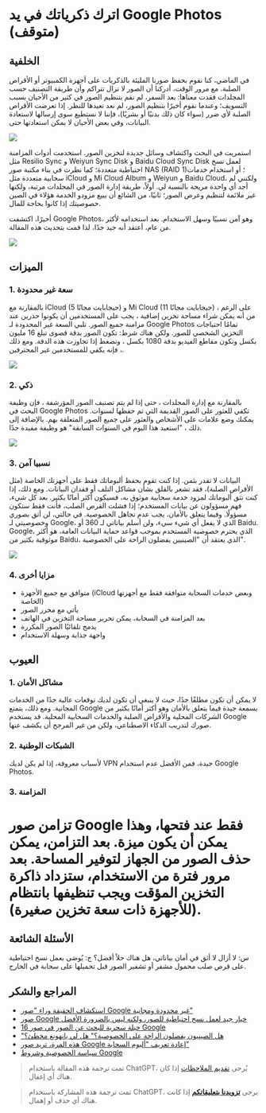 # اترك ذكرياتك في يد Google Photos (متوقف)

## الخلفية

في الماضي، كنا نقوم بحفظ صورنا المليئة بالذكريات على أجهزة الكمبيوتر أو الأقراص الصلبة. مع مرور الوقت، أدركنا أن الصور لا تزال تتراكم وأن طريقة التصنيف حسب المجلدات فقدت معناها: بعد السفر، لم نقم بتنظيم الصور في كثير من الأحيان بسبب التسويف؛ وعندما نقوم أخيرًا بتنظيم الصور، لم نعد نعيدها للنظر. إذا تعرضت الأقراص الصلبة لأي ضرر (سواء كان ذلك بدنيًا أو بشريًا)، فإننا لا نستطيع سوى إرسالها لاستعادة البيانات، وفي بعض الأحيان لا يمكن استعادتها حتى.

![](https://wiki-media-1253965369.cos.ap-guangzhou.myqcloud.com/img/2af4c42e6f7a9f4ed45b6f150b164184.jpg)

استمريت في البحث واكتشاف وسائل جديدة لتخزين الصور. استخدمت أدوات المزامنة مثل Resilio Sync و Weiyun Sync Disk و Baidu Cloud Sync Disk لعمل نسخ احتياطية متعددة؛ كما نظرت في بناء مكتبة صور NAS (RAID 1)؛ أو استخدام خدمات سحابية متعددة مثل iCloud و Mi Cloud Album و Weiyun و Baidu Cloud، ولكنني لم أجد أي واحدة مريحة بالنسبة لي. أولاً، طريقة إدارة الصور في المجلدات مرتبة، ولكنها غير ملائمة لتنظيم وعرض الصور؛ ثانيًا، من الشائع أن يبيع مزودو الخدمة هؤلاء في الصين خصوصيتك إذا كانوا بحاجة للمال.

أخيرًا، اكتشفت Google Photos، وهو آمن نسبيًا وسهل الاستخدام. بعد استخدامه لأكثر من عام، أعتقد أنه جيد جدًا، لذا قمت بتحديث هذه المقالة.

![](https://wiki-media-1253965369.cos.ap-guangzhou.myqcloud.com/img/0f0ab1740e3206831f3e6ef19ef0c903.png)

## الميزات

### 1. سعة غير محدودة

بالمقارنة مع iCloud (5 جيجابايت مجانًا) و Mi Cloud (11 جيجابايت مجانًا) ، على الرغم من أنه يمكن شراء مساحة تخزين إضافية ، يجب على المستخدمين أن يكونوا حذرين عند مزامنة جميع الصور. تلبي السعة غير المحدودة لـ Google Photos تمامًا احتياجات التخزين الشخصي للصور. ولكن هناك شرط: تكون الصور بدقة قصوى تبلغ 16 مليون بكسل وتكون مقاطع الفيديو بدقة 1080 بكسل ، وتضغط إذا تجاوزت هذه الدقة. ومع ذلك ، فإنه يكفي للمستخدمين غير المحترفين.

![](https://wiki-media-1253965369.cos.ap-guangzhou.myqcloud.com/img/cea385ad94811257f4b7c084d41c5d30.jpg)

### 2. ذكي

بالمقارنة مع إدارة المجلدات ، حتى إذا لم يتم تصنيف الصور المؤرشفة ، فإن وظيفة البحث في Google Photos تكفي للعثور على الصور القديمة التي تم حفظها لسنوات. يمكنك وضع علامات على الأشخاص والعثور على جميع الصور المتعلقة بهم. بالإضافة إلى ذلك ، "استعيد هذا اليوم في السنوات السابقة" هو وظيفة مفيدة جدًا.

![](https://wiki-media-1253965369.cos.ap-guangzhou.myqcloud.com/img/f1ccf68a3eeae7b4a69f58122838666d.png)

### 3. نسبيا آمن

البيانات لا تقدر بثمن. إذا كنت تقوم بحفظ ألبوماتك فقط على أجهزتك الخاصة (مثل الأقراص الصلبة)، فقد تشعر بالقلق بشأن مشاكل التلف أو فقدان البيانات. ومع ذلك، إذا كنت تثق ألبوماتك لمزود خدمة سحابية موثوق به، فسيكون أكثر أمانًا بكثير. بعد كل شيء، فهم مسؤولون عن بيانات المستخدم؛ إذا فشلت القرص الصلب، فأنت فقط ستكون مسؤولًا. وفيما يتعلق بالأمان، يجب عدم تجاهل الخصوصية. في حالتي، لن أثق بصوري وخصوصيتي لـ Google، الذي لا يفعل أي شيء سيء، ولن أسلم بياناتي لـ 360 أو Baidu. Google، الذي يحترم خصوصية المستخدم بموجب قواعد حماية البيانات العامة، هو أكثر موثوقية بكثير من Baidu، الذي يعتقد أن "الصينيين يفضلون الراحة على الخصوصية".

![](https://wiki-media-1253965369.cos.ap-guangzhou.myqcloud.com/img/59bd6366d7c370b480def6fec44802a6.png)

### 4. مزايا أخرى

- متوافق مع جميع الأجهزة (iCloud وبعض خدمات السحابة متوافقة فقط مع أجهزتها الخاصة)
- يأتي مع محرر الصور
- بعد المزامنة في السحابة، يمكن تحرير مساحة التخزين في الهاتف
- يدمج تلقائيًا الصور المكررة
- واجهة جذابة وسهلة الاستخدام

## العيوب

### 1. مشاكل الأمان

لا يمكن أن تكون مطلقًا جدًا، حيث لا ينبغي أن تكون لديك توقعات عالية جدًا من الخدمات المجانية. ومع ذلك، يتمتع Google بسمعة جيدة فيما يتعلق بالأمان وهو أكثر أمانًا بكثير من الشركات المحلية والأقراص الصلبة والخدمات السحابية المحلية. قد يستخدم Google صورك لتدريب الذكاء الاصطناعي، ولكن من غير المرجح أن يكشف عنها.

### 2. الشبكات الوطنية

لأسباب معروفة، إذا لم يكن لديك VPN جيدة، فمن الأفضل عدم استخدام Google Photos.

### 3. المزامنة

# تزامن صور Google فقط عند فتحها، وهذا يمكن أن يكون ميزة. بعد التزامن، يمكن حذف الصور من الجهاز لتوفير المساحة. بعد مرور فترة من الاستخدام، ستزداد ذاكرة التخزين المؤقت ويجب تنظيفها بانتظام (للأجهزة ذات سعة تخزين صغيرة).

## الأسئلة الشائعة

س: لا أزال لا أثق في أمان بياناتي، هل هناك حلاً أفضل؟
ج: يُوصَى بعمل نسخ احتياطية على قرص صلب محمول مشفر أو تشفير الصور قبل تحميلها على سحابة في الخارج.

## المراجع والشكر

- [استكشاف الحقيقة وراء "صور Google غير محدودة ومجانية"](http://www.ifanr.com/527180)
- [صور Google خيار جيد لعمل نسخ احتياطية للصور، ولكنه ليس بالضرورة الأفضل](http://www.sohu.com/a/190124959_742974)
- [16 حيلة سحرية للبحث عن الصور في صور Google](https://www.playpcesor.com/2015/06/google-photos-search-tips-16.html)
- ["هل الصينيون يفضلون الراحة على الخصوصية؟" هل لي يانهونغ مخطئ؟](https://news.newseed.cn/p/1345029)
- [هذه المرة، تريد صور Google إعادة تعريف "ألبوم السحابة"](https://sspai.com/post/29151)
- [سياسة الخصوصية وشروط Google](https://policies.google.com/privacy?hl=zh-CN)

> تمت ترجمة هذه المقالة باستخدام ChatGPT، يُرجى [تقديم الملاحظات](https://github.com/linyuxuanlin/Wiki_MkDocs/issues/new) إذا كان هناك أي إغفال.

> تمت ترجمة هذه المشاركة باستخدام ChatGPT، يرجى [**تزويدنا بتعليقاتكم**](https://github.com/linyuxuanlin/Wiki_MkDocs/issues/new) إذا كانت هناك أي حذف أو إهمال.
